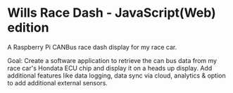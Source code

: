 # Wills Race Dash - JavaScript(Web) edition
A Raspberry Pi CANBus race dash display for my race car.

Goal: Create a software application to retrieve the can bus data from my race car's Hondata ECU chip and display it on a heads up display. Add additional features like data logging, data sync via cloud, analytics & option to add additional external sensors.
